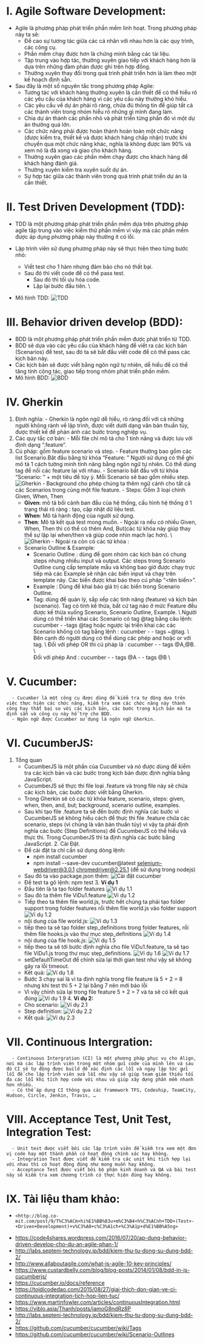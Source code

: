 # I.	Agile Software Development:
  -	Agile là phương pháp phát triển phần mềm linh hoạt. Trong phương pháp này ta sẽ:
      + Đề cao sự tương tác giữa các cá nhân với nhau hơn là các quy trình, các công cụ.
      + Phần mềm chạy được hơn là chứng minh bằng các tài liệu.
      + Tập trung vào hợp tác, thường xuyên giao tiếp với khách hàng hơn là dựa trên những đàm phán được ghi trên hợp đồng.
      + Thường xuyên thay đổi trong quá trình phát triển hơn là làm theo một kế hoạch định sẵn.
  - Sau đây là một số nguyên tắc trong phương pháp Agile:
      + Tương tác với khách hàng thường xuyên là cần thiết để có thể hiểu rõ các yêu cầu của khách hàng vì các yêu cầu này thường khó hiểu.
      + Các yêu cầu về dự án phải rõ ràng, chứa đủ thông tin để giúp tất cả các thành viên trong nhóm hiểu rõ những gì mình đang làm.
      + Chia dự án thành các phần nhỏ và phát triển từng phần đó vì một dự án thường quá lớn.
      + Các chức năng phải được hoàn thành hoàn toàn một chức năng (được kiểm tra, thiết kế và được khách hàng chấp nhận) trước khi chuyển qua một chức năng khác, nghĩa là không được làm 90% và xem nó là đã xong và giao cho khách hàng.
      + Thường xuyên giao các phần mềm chạy được cho khách hàng để khách hàng đánh giá.
      + Thường xuyên kiểm tra xuyên suốt dự án.
      + Sự hợp tác giữa các thành viên trong quá trình phát triển dự án là cần thiết.
# II.	Test Driven Development (TDD):
  - TDD là một phương pháp phát triển phần mềm dựa trên phương pháp agile	tập trung vào việc kiểm thử phần mềm vì vậy mà các phần mềm được áp dụng phương pháp này thường ít có lỗi.
  -	Lập trình viên sử dụng phương pháp này sẽ thực hiện theo từng bước nhỏ:
	   + Viết test cho 1 hàm nhưng đảm bảo cho nó thất bại.
     + Sau đó thì viết code để có thể pass test.
	   + Sau đó thì tối ưu hóa code.
	   + Lặp lại bước đầu tiên. \\

  - Mô hình TDD:
    ![TDD](https://github.com/UDPT-2017/seminar-cucumberjs_1412278_1412414/raw/master/docs/hinh1.png 'mô hình TDD')
# III.	Behavior driven develop (BDD):
  - BDD là một phương pháp phát triển phần mềm được phát triển từ TDD.
  -	BDD sẽ dựa vào các yêu cầu của khách hàng để viết ra các kịch bản (Scenarios) để test, sau đó ta sẽ bắt đầu viết code để có thể pass các kịch bản này.
  -	Các kịch bản sẽ được viết bằng ngôn ngữ tự nhiên, dễ hiểu để có thể tăng tính cộng tác, giao tiếp trong nhóm phát triển phần mềm.
  -	Mô hình BDD:
    ![BDD](https://github.com/UDPT-2017/seminar-cucumberjs_1412278_1412414/raw/master/docs/hinh2.jpg 'mô hình BDD')
# IV.	Gherkin
  1.	Định nghĩa:
      -	Gherkin là ngôn ngữ dễ hiểu, rõ ràng đối với cả những người không rành về lập trình, được viết dưới dạng văn bản thuần túy, được thiết kế để phản ánh các bước trong nghiệp vụ.
  2.	Các quy tắc cơ bản:
      -	Mỗi file chỉ mô tả cho 1 tính năng và được lưu với định dạng “.feature”.
  3.	Cú pháp: gồm feature scenario và step.
      -	Feature thường bao gồm các list Scenario.Băt đầu bằng từ khóa “Feature: ” Người sử dụng có thể ghi mô tả 1 cách tường minh tính năng bằng ngôn ngữ tự nhiên. Có thể dùng tag để nối các feature lại với nhau.
      -	Scenario bắt đầu với từ khóa “Scenario: ” + một tiêu đề tùy ý. Mỗi Scenario sẽ bao gồm nhiều step.
      ![Gherkin](https://github.com/UDPT-2017/seminar-cucumberjs_1412278_1412414/raw/master/docs/hinh3.png '')
      -	Background cho phép chúng ta thêm ngữ cảnh cho tất cả các Scenarios trong cùng một file feature.
      -	Steps: Gồm 3 loại chính Given, When, Then
	       + **Given**: mô tả bối cảnh ban đầu của hệ thống, cấu hình hệ thống ở 1 trạng thái rõ ràng : tạo, cập nhật dữ liệu test.
	       + **When**: Mô tả hành động của người sử dụng.
	       + **Then**: Mô tả kết quả test mong muốn.
      -	Ngoài ra nếu có nhiều Given, When, Then thì có thể có thêm And, But(các từ khóa này giúp thay thế sự lặp lại when/then và giúp code nhìn mạch lạc hơn).
      \\
      ![Gherkin](https://github.com/UDPT-2017/seminar-cucumberjs_1412278_1412414/raw/master/docs/hinh4.png '')
      -	Ngoài ra còn có các từ khóa :
        + Scenario Outline  & Example:
          - Scenario Outline : dùng để gom nhóm các kịch bản có chung steps nhưng nhiều input và output. Các steps trong Scenario Outline cung cấp template mẫu và không bao giờ được  chạy trực tiếp mà các Example sẽ nhận các biến input và chạy trên template này. Các biến được khai báo theo cú pháp “<tên biến>”.
          - Example : Dùng để khai báo giá trị các biến trong Scenario Outline.
          - Tag: dùng để quản lý, sắp xếp các tính năng (feature) và kịch bản (scenario). Tag có tính kế thừa, bất cứ tag nào ở mức Feature đều được kế thừa xuống Scenario, Scenario Outline, Example. \\
          Người dùng có thể triển khai các Scenario có tag @tag bằng câu lệnh: cucumber - -tags @tag hoặc ngược lại triển khai các các Scenario không có tag bằng lệnh : cucumber  - - tags ~@tag. \\
          Bên cạnh đó người dùng có thể dùng các phép and hoặc or với tag. \\
          Đối với phép OR thì cú pháp là : cucumber - - tags @A,@B. \\    
          Đối với phép And : cucumber - - tags @A - - tags @B \\
# V. Cucumber:
      -	Cucumber là một công cụ được dùng để kiểm tra tự động dựa trên việc thực hiện các chức năng, kiểm tra xem các chức năng này thành công hay thất bại so với các kịch bản, các bước trong kịch bản mà ta định sẵn và công cụ này hỗ trợ cho BDD.
      -	Ngôn ngữ được Cucumber sử dụng là ngôn ngữ Gherkin.
# VI.	CucumberJS:
  1. Tổng quan
      -	CucumberJS là một phần của Cucumber và nó được dùng để kiểm tra các kịch bản
      và các bước trong kịch bản được định nghĩa bằng JavaScript.
      -	CucumberJS sẽ thực thi file loại .feature và trong file này sẽ chứa các kịch bản,
      các bước được viết bằng Gherkin.
      -	Trong Gherkin sẽ có các từ khóa feature, scenario, steps: given, when, then, and, but; background, scenario outline, examples.
      -	Sau khi tạo file .feature ta sẽ đến bước định nghĩa các bước vì CucumberJS sẽ không hiểu cách để thực thi file .feature chứa các scenario, steps (vì chúng là văn bản thuần túy) vì vậy ta phải định nghĩa các bước (Step Definitions) để CucumberJS có thể hiểu và thực thi. Trong CucumberJS thì ta định nghĩa các bước bằng JavaScript.
    2. Cài Đặt.
      -	Để cài đặt ta chỉ cần sử dụng dòng lệnh:
          + npm install cucumber
          + npm install --save-dev cucumber@latest selenium-webdriver@3.0.1 chromedriver@2.25.1 (để sử dụng trong nodejs)
      -	Sau đó ta vào package.json thêm:
          ![Cài đặt cucumber](https://github.com/UDPT-2017/seminar-cucumberjs_1412278_1412414/raw/master/docs/hinh5.png '')
      -	Để test ta gõ lệnh: npm test
    3. **Ví dụ 1**
      -	Đầu tiên là ta tạo folder features
          ![Ví dụ 1.1](https://github.com/UDPT-2017/seminar-cucumberjs_1412278_1412414/raw/master/docs/hinh6.png '')
      -	Sau đó ta thêm file ViDu1.feature
          ![Ví dụ 1.2](https://github.com/UDPT-2017/seminar-cucumberjs_1412278_1412414/raw/master/docs/hinh7.png '')
      -	Tiếp theo ta thêm file world.js, trước hết chúng ta phải tạo folder support trong folder features rồi thêm file world.js vào folder support
          ![Ví dụ 1.2](https://github.com/UDPT-2017/seminar-cucumberjs_1412278_1412414/raw/master/docs/hinh8.png '')
      -	nội dung của file world.js:
          ![Ví dụ 1.3](https://github.com/UDPT-2017/seminar-cucumberjs_1412278_1412414/raw/master/docs/hinh9.png '')
      -	tiếp theo ta sẽ tạo folder step_definitions trong folder features, rồi thêm file hooks.js vào thư mục step_definitions
          ![Ví dụ 1.4](https://github.com/UDPT-2017/seminar-cucumberjs_1412278_1412414/raw/master/docs/hinh10.png '')
      -	nội dung của file hook.js:
          ![Ví dụ 1.5](https://github.com/UDPT-2017/seminar-cucumberjs_1412278_1412414/raw/master/docs/hinh11.png '')
      -	tiếp theo ta sẽ tới bước định nghĩa cho file ViDu1.feature, ta sẽ tạo file ViDu1.js trong thư mục step_definitions.
            ![Ví dụ 1.6](https://github.com/UDPT-2017/seminar-cucumberjs_1412278_1412414/raw/master/docs/hinh12.png '')
            ![Ví dụ 1.7](https://github.com/UDPT-2017/seminar-cucumberjs_1412278_1412414/raw/master/docs/hinh13.png '')
      -	setDefaultTimeOut để chỉnh sửa lại thời gian test như vậy sẽ không gây ra lỗi timeout.
      -	Kết quả:
            ![Ví dụ 1.8](https://github.com/UDPT-2017/seminar-cucumberjs_1412278_1412414/raw/master/docs/hinh14.png '')
      -	Bước 3 chạy sai là vì ta định nghĩa trong file feature là 5 + 2 = 8 nhưng khi test thì 5 + 2 lại bằng 7 nên mới báo lỗi
      -	Vì vậy chỉnh sửa lại trong file feature 5 + 2 = 7 và ta sẽ có kết quả đúng
            ![Ví dụ 1.9](https://github.com/UDPT-2017/seminar-cucumberjs_1412278_1412414/raw/master/docs/hinh15.png '')
    4.	**Ví dụ 2:**
      -	Cho scenario:
            ![Ví dụ 2.1](https://github.com/UDPT-2017/seminar-cucumberjs_1412278_1412414/raw/master/docs/hinh16.png '')
      -	Step definition:
            ![Ví dụ 2.2](https://github.com/UDPT-2017/seminar-cucumberjs_1412278_1412414/raw/master/docs/hinh17.png '')
      -	Kết quả:
            ![Ví dụ 2.3](https://github.com/UDPT-2017/seminar-cucumberjs_1412278_1412414/raw/master/docs/hinh18.png '')
# VII.	Continuous Intergration:
      -	Continuous Intergration (CI) là một phương pháp phục vụ cho Align, nơi mà các lập trình viên trong một nhóm gửi code của mình lên và sau đó CI sẽ tự động được build để xác định các lỗi và ngay lập tức gửi lỗi để cho lập trình viên sửa lỗi như vậy sẽ giúp team giảm thiểu tối đa các lỗi khi tích hợp code với nhau và giúp xây dựng phần mềm nhanh hơn nhiều.
      -	Có thể áp dụng CI thông qua các framework TFS, Codeship, TeamCity, Hudson, Circle, Jenkin, Travis, …
# VIII.	Acceptance Test, Unit Test, Integration Test:
      -	Unit test được viết bởi các lập trình viên để kiểm tra xem một đơn vị code hay một thành phần có hoạt động chính xác hay không.
      -	Integration Test được viết để kiểm tra các unit khi tích hợp lại với nhau thì có hoạt động đúng như mong muốn hay không.
      -	Acceptance Test được viết bởi bộ phận kinh doanh và QA và bài test này sẽ kiểm tra xem chương trình có thực hiện đúng hay không.
# IX.	Tài liệu tham khảo:

  -     <http://blog.co-mit.com/post/9/T%C3%ACm+hi%E1%BB%83u+m%C3%B4+h%C3%ACnh+TDD+(Test+-+Driven+Development)+v%C3%A0+c%C3%A1ch+%C3%A1p+d%E1%BB%A5ng>
  -	<https://code4shares.wordpress.com/2016/07/20/ap-dung-behavior-driven-develop-cho-du-an-agile-phan-1/>
  -	<http://labs.septeni-technology.jp/bdd/kiem-thu-tu-dong-su-dung-bdd-2/>
  -	<http://www.allaboutagile.com/what-is-agile-10-key-principles/>
  -	<https://www.custardbelly.com/blog/blog-posts/2014/01/08/bdd-in-js-cucumberjs/>
  -	<https://cucumber.io/docs/reference>
  -	<https://toidicodedao.com/2015/08/27/giai-thich-don-gian-ve-ci-continuous-integration-tich-hop-lien-tuc/>
  -	<https://www.martinfowler.com/articles/continuousIntegration.html>
  -	<https://viblo.asia/Thanh/posts/jamoG8ndRz8P>
  -	<http://labs.septeni-technology.jp/bdd/kiem-thu-tu-dong-su-dung-bdd-2/>
  -	<https://github.com/cucumber/cucumber/wiki/Tags>
  -	<https://github.com/cucumber/cucumber/wiki/Scenario-Outlines>
